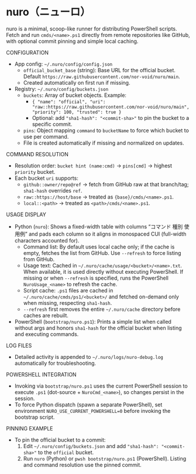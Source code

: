 # nuro（ニューロ）
nuro is a minimal, scoop-like runner for distributing PowerShell scripts. Fetch and run `cmds/<name>.ps1` directly from remote repositories like GitHub, with optional commit pinning and simple local caching.

CONFIGURATION
- App config: `~/.nuro/config/config.json`
  - `official_bucket_base` (string): Base URL for the official bucket. Default `https://raw.githubusercontent.com/nor-void/nuro/main`.
  - Created automatically on first run if missing.
- Registry: `~/.nuro/config/buckets.json`
  - `buckets`: Array of bucket objects. Example:
    - `{ "name": "official", "uri": "raw::https://raw.githubusercontent.com/nor-void/nuro/main", "priority": 100, "trusted": true }`
    - Optional: add `"sha1-hash": "<commit-sha>"` to pin the bucket to a specific commit.
  - `pins`: Object mapping `command` to `bucketName` to force which bucket to use per command.
  - File is created automatically if missing and normalized on updates.

COMMAND RESOLUTION
- Resolution order: `bucket hint (name:cmd)` → `pins[cmd]` → highest `priority` bucket.
- Each bucket `uri` supports:
  - `github::owner/repo@ref` → fetch from GitHub raw at that branch/tag; `sha1-hash` overrides `ref`.
  - `raw::https://host/base` → treated as `{base}/cmds/<name>.ps1`.
  - `local::<path>` → treated as `<path>/cmds/<name>.ps1`.

USAGE DISPLAY
- Python (`nuro`): Shows a fixed-width table with columns “コマンド  種別  使用例” and pads each column so it aligns in monospaced CUI (full-width characters accounted for).
  - Command list: By default uses local cache only; if the cache is empty, fetches the list from GitHub. Use `--refresh` to force listing from GitHub.
  - Usage text: Cached in `~/.nuro/cache/usage/<bucket>/<name>.txt`. When available, it is used directly without executing PowerShell. If missing or when `--refresh` is specified, runs the PowerShell `NuroUsage_<name>` to refresh the cache.
  - Script cache: `.ps1` files are cached in `~/.nuro/cache/cmds/ps1/<bucket>/` and fetched on-demand only when missing, respecting `sha1-hash`.
  - `--refresh` first removes the entire `~/.nuro/cache` directory before caches are rebuilt.
- PowerShell (`bootstrap/nuro.ps1`): Prints a simple list when called without args and honors `sha1-hash` for the official bucket when listing and executing commands.

LOG FILES
- Detailed activity is appended to `~/.nuro/logs/nuro-debug.log` automatically for troubleshooting.

POWERSHELL INTEGRATION
- Invoking via `bootstrap/nuro.ps1` uses the current PowerShell session to execute `.ps1` (dot-source + `NuroCmd_<name>`), so changes persist in the session.
- To force Python dispatch (spawn a separate PowerShell), set environment `NURO_USE_CURRENT_POWERSHELL=0` before invoking the bootstrap script.

PINNING EXAMPLE
- To pin the official bucket to a commit:
  1. Edit `~/.nuro/config/buckets.json` and add `"sha1-hash": "<commit-sha>"` to the `official` bucket.
  2. Run `nuro` (Python) or `pwsh bootstrap/nuro.ps1` (PowerShell). Listing and command resolution use the pinned commit.
